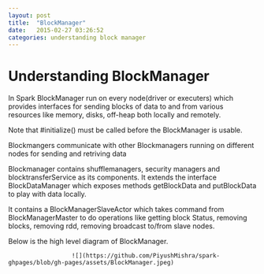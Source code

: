 ```yaml
---
layout: post
title:  "BlockManager"
date:   2015-02-27 03:26:52 	
categories: understanding block manager
---
```


#                                                        Understanding BlockManager

In Spark BlockManager run on every node(driver or executers) which provides interfaces for sending blocks of data to and from various resources like memory, disks, off-heap both locally and remotely.

Note that #initialize() must be called before the BlockManager is usable.

Blockmangers communicate with other Blockmanagers running on different nodes for sending and retriving data

Blockmanager contains shufflemanagers, security managers and blocktransferService as its components. It extends the interface BlockDataManager
which exposes methods getBlockData and putBlockData to play with data locally.

It contains a BlockManagerSlaveActor which takes command from BlockManagerMaster to do operations like getting block Status, removing blocks, removing rdd, removing broadcast to/from slave nodes.

Below is the high level diagram of BlockManager.

                      ![](https://github.com/PiyushMishra/spark-ghpages/blob/gh-pages/assets/BlockManager.jpeg)
